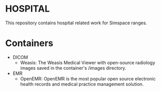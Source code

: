 # HOSPITAL
This repository contains hospital related work for Simspace ranges.

# Containers
- DICOM
  - Weasis: The Weasis Medical Viewer with open-source radiology images saved in the container's /images directory.
- EMR
  - OpenEMR: OpenEMR is the most popular open source electronic health records and medical practice management solution. 